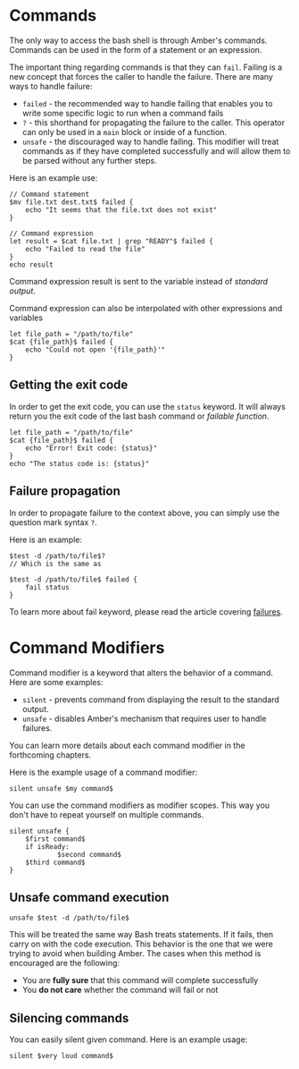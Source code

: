 # Commands

The only way to access the bash shell is through Amber's commands. Commands can be used in the form of a statement or an expression.

The important thing regarding commands is that they can `fail`. Failing is a new concept that forces the caller to handle the failure. There are many ways to handle failure:

- `failed` - the recommended way to handle failing that enables you to write some specific logic to run when a command fails
- `?` - this shorthand for propagating the failure to the caller. This operator can only be used in a `main` block or inside of a function.
- `unsafe` - the discouraged way to handle failing. This modifier will treat commands as if they have completed successfully and will allow them to be parsed without any further steps.

Here is an example use:

```ab
// Command statement
$mv file.txt dest.txt$ failed {
	echo "It seems that the file.txt does not exist"
}

// Command expression
let result = $cat file.txt | grep "READY"$ failed {
    echo "Failed to read the file"
}
echo result
```

Command expression result is sent to the variable instead of _standard output_.

Command expression can also be interpolated with other expressions and variables

```ab
let file_path = "/path/to/file"
$cat {file_path}$ failed {
	echo "Could not open '{file_path}'"
}
```

## Getting the exit code

In order to get the exit code, you can use the `status` keyword. It will always return you the exit code of the last bash command or *failable function*.

```ab
let file_path = "/path/to/file"
$cat {file_path}$ failed {
	echo "Error! Exit code: {status}"
}
echo "The status code is: {status}"
```

## Failure propagation

In order to propagate failure to the context above, you can simply use the question mark syntax `?`.

Here is an example:

```ab
$test -d /path/to/file$?
// Which is the same as

$test -d /path/to/file$ failed {
	fail status
}
```

To learn more about fail keyword, please read the article covering [failures](/basic_syntax/functions#failing).

# Command Modifiers

Command modifier is a keyword that alters the behavior of a command. Here are some examples:
- `silent` - prevents command from displaying the result to the standard output.
- `unsafe` - disables Amber's mechanism that requires user to handle failures.

You can learn more details about each command modifier in the forthcoming chapters.

Here is the example usage of a command modifier:

```ab
silent unsafe $my command$
```

You can use the command modifiers as modifier scopes. This way you don't have to repeat yourself on multiple commands.

```ab
silent unsafe {
	$first command$
	if isReady:
        	$second command$
	$third command$
}
```

## Unsafe command execution 

```ab
unsafe $test -d /path/to/file$
```

This will be treated the same way Bash treats statements. If it fails, then carry on with the code execution. This behavior is the one that we were trying to avoid when building Amber. The cases when this method is encouraged are the following:

- You are **fully sure** that this command will complete successfully
- You **do not care** whether the command will fail or not

## Silencing commands

You can easily silent given command. Here is an example usage:

```ab
silent $very loud command$
```


